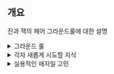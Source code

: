 ## 개요 
진과 잭의 페어 그라운드룰에 대한 설명 

<details markdown="1">
<summary>그라운드 룰</summary>

## 그라운드룰 
### 하고 싶은 이야기는 하기 
- 전달 방식이 오해를 살 수 있다면 상대방에게 언제든 피드백하기 
### 테스트 코드 반드시 짜기 
### 배포 전에 클라이언트에게 사전예고 해주기
- 구현이 예상되는 기능을 알려주기 
### 페어 프로그래밍 시간 고정하기 
- 1시 ~ 5시 or 2시 ~ 6시 

</details>

<details markdown="1">
<summary>각자 새롭게 시도할 지식</summary>

## 각자 새롭게 시도할 지식 
### 그리드
- GraphQL
- elastic Search 
### 잭 
- Rest Docs
- Git Action 이용한 배포 

</details>

<details markdown="1">
<summary>실용적인 애자일 고민</summary>

## 실용적인 애자일 방식 고민

</details>
